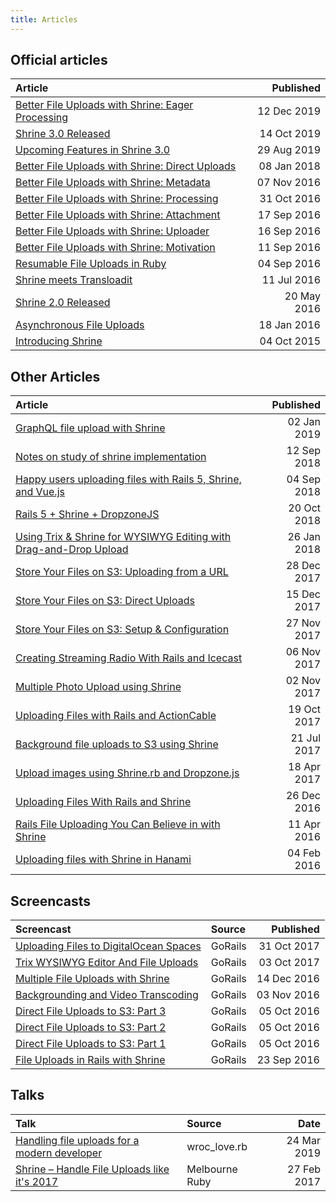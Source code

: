 ```yaml
---
title: Articles
---
```


## Official articles

| Article                                                                                                                      | Published   |
| :-------                                                                                                                     | --------:   |
| [Better File Uploads with Shrine: Eager Processing](https://twin.github.io/better-file-uploads-with-shrine-eager-processing) | 12 Dec 2019 |
| [Shrine 3.0 Released](https://twin.github.io/shrine-3-0-released/)                                                           | 14 Oct 2019 |
| [Upcoming Features in Shrine 3.0](https://twin.github.io/upcoming-features-in-shrine-3-0/)                                   | 29 Aug 2019 |
| [Better File Uploads with Shrine: Direct Uploads](https://twin.github.io/better-file-uploads-with-shrine-direct-uploads/)    | 08 Jan 2018 |
| [Better File Uploads with Shrine: Metadata](https://twin.github.io/better-file-uploads-with-shrine-metadata/)                | 07 Nov 2016 |
| [Better File Uploads with Shrine: Processing](https://twin.github.io/better-file-uploads-with-shrine-processing/)            | 31 Oct 2016 |
| [Better File Uploads with Shrine: Attachment](https://twin.github.io/better-file-uploads-with-shrine-attachment/)            | 17 Sep 2016 |
| [Better File Uploads with Shrine: Uploader](https://twin.github.io/better-file-uploads-with-shrine-uploader/)                | 16 Sep 2016 |
| [Better File Uploads with Shrine: Motivation](https://twin.github.io/better-file-uploads-with-shrine-motivation/)            | 11 Sep 2016 |
| [Resumable File Uploads in Ruby](https://twin.github.io/resumable-file-uploads-in-ruby/)                                     | 04 Sep 2016 |
| [Shrine meets Transloadit](https://twin.github.io/shrine-meets-transloadit/)                                                 | 11 Jul 2016 |
| [Shrine 2.0 Released](https://twin.github.io/shrine-2-0-released/)                                                           | 20 May 2016 |
| [Asynchronous File Uploads](http://twin.github.io/file-uploads-asynchronous-world)                                           | 18 Jan 2016 |
| [Introducing Shrine](http://twin.github.io/introducing-shrine)                                                               | 04 Oct 2015 |

## Other Articles

| Article                                                                                                                                                                        | Published   |
| :------                                                                                                                                                                        | --------:   |
| [GraphQL file upload with Shrine](https://blog.stanko.io/graphql-file-upload-with-shrine-45fa26463c68)                                                                         | 02 Jan 2019 |
| [Notes on study of shrine implementation](https://bibwild.wordpress.com/2018/09/12/notes-on-study-of-shrine-implementation/)                                                   | 12 Sep 2018 |
| [Happy users uploading files with Rails 5, Shrine, and Vue.js](https://itnext.io/happy-users-uploading-files-with-rails-5-shrine-and-vue-js-bbcc470a327f)                      | 04 Sep 2018 |
| [Rails 5 + Shrine + DropzoneJS](https://stephencodes.com/rails-5-shrine-dropzonejs/)                                                                                           | 20 Oct 2018 |
| [Using Trix & Shrine for WYSIWYG Editing with Drag-and-Drop Upload](http://headway.io/blog/how-to-use-trix-and-shrine-for-wysiwyg-editing-with-drag-and-drop-image-uploading/) | 26 Jan 2018 |
| [Store Your Files on S3: Uploading from a URL](https://www.ironin.it/blog/store-your-files-on-s3-using-the-ruby-shrine-gem-part-3.html)                                        | 28 Dec 2017 |
| [Store Your Files on S3: Direct Uploads](https://www.ironin.it/blog/store-your-files-on-s3-using-the-ruby-shrine-gem-part-2.html)                                              | 15 Dec 2017 |
| [Store Your Files on S3: Setup & Configuration](https://www.ironin.it/blog/store-your-files-on-s3-using-the-ruby-shrine-gem-part-1.html)                                       | 27 Nov 2017 |
| [Creating Streaming Radio With Rails and Icecast](https://scotch.io/tutorials/creating-online-streaming-radio-with-rails-and-icecast)                                          | 06 Nov 2017 |
| [Multiple Photo Upload using Shrine](https://github.com/pyksoft/multi-photo-upload#multiple-photo-upload-using-shrine)                                                         | 02 Nov 2017 |
| [Uploading Files with Rails and ActionCable](https://scotch.io/tutorials/uploading-files-with-rails-and-actioncable)                                                           | 19 Oct 2017 |
| [Background file uploads to S3 using Shrine](https://elixirator.com/blog/background-file-uploads-to-s3-using-shrine/)                                                          | 21 Jul 2017 |
| [Upload images using Shrine.rb and Dropzone.js](https://codyeatworld.com/2017/04/18/rails-uploading-images-confidently-with-shrine-rb/)                                        | 18 Apr 2017 |
| [Uploading Files With Rails and Shrine](https://code.tutsplus.com/tutorials/uploading-files-with-rails-and-shrine--cms-27596)                                                  | 26 Dec 2016 |
| [Rails File Uploading You Can Believe in with Shrine](http://www.sitepoint.com/rails-file-uploading-you-can-believe-in-with-shrine/)                                           | 11 Apr 2016 |
| [Uploading files with Shrine in Hanami](http://katafrakt.me/2016/02/04/shrine-hanami-uploads/)                                                                                 | 04 Feb 2016 |

## Screencasts

| Screencast                                                                                                             | Source  | Published   |
| :----                                                                                                                  | :------ | --------:   |
| [Uploading Files to DigitalOcean Spaces](https://gorails.com/episodes/digital-ocean-spaces-with-rails?autoplay=1)      | GoRails | 31 Oct 2017 |
| [Trix WYSIWYG Editor And File Uploads](https://gorails.com/episodes/trix-editor?autoplay=1)                            | GoRails | 03 Oct 2017 |
| [Multiple File Uploads with Shrine](https://gorails.com/episodes/multiple-file-uploads-with-shrine?autoplay=1)         | GoRails | 14 Dec 2016 |
| [Backgrounding and Video Transcoding](https://gorails.com/episodes/shrine-background-and-video-transcoding?autoplay=1) | GoRails | 03 Nov 2016 |
| [Direct File Uploads to S3: Part 3](https://gorails.com/episodes/direct-file-uploads-to-s3-part-3?autoplay=1)          | GoRails | 05 Oct 2016 |
| [Direct File Uploads to S3: Part 2](https://gorails.com/episodes/direct-file-uploads-to-s3-part-2?autoplay=1)          | GoRails | 05 Oct 2016 |
| [Direct File Uploads to S3: Part 1](https://gorails.com/episodes/direct-file-uploads-to-s3-part-1?autoplay=1)          | GoRails | 05 Oct 2016 |
| [File Uploads in Rails with Shrine](https://gorails.com/episodes/file-uploading-with-shrine?autoplay=1)                | GoRails | 23 Sep 2016 |

## Talks

| Talk                                                                                                                   | Source         | Date        |
| :----                                                                                                                  | :------        | --------:   |
| [Handling file uploads for a modern developer](https://www.youtube.com/watch?v=fP2JGjTZU2s)                            | wroc_love.rb   | 24 Mar 2019 |
| [Shrine – Handle File Uploads like it's 2017](https://www.youtube.com/watch?v=plD-RkKEay0)                             | Melbourne Ruby | 27 Feb 2017 |
